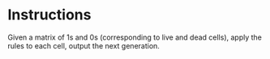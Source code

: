 # Instructions

Given a matrix of 1s and 0s (corresponding to live and dead cells), apply the rules to each cell, output the next generation.
